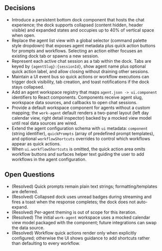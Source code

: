 ## Decisions

- Introduce a persistent bottom dock component that hosts the chat experience; the dock supports collapsed (content hidden, header visible) and expanded states and occupies up to 40% of vertical space when open.
- Replace the agent list view with a global selector (command palette style dropdown) that exposes agent metadata plus quick action buttons for prompts and workflows. Selecting an action either focuses an existing dock tab or spawns a new session.
- Represent each active chat session as a tab within the dock. Tabs are keyed by `{agentSlug}:{sessionId}`, show agent name plus optional quick action label, and allow closing without draining other sessions.
- Maintain a UI event bus so quick actions or workflow executions can trigger dock visibility, tab creation, and toast notifications if the dock stays collapsed.
- Add an agent workspace registry that maps `agent.json -> ui.component` identifiers to React components. Components receive agent slug, workspace data sources, and callbacks to open chat sessions.
- Provide a default workspace component for agents without a custom mapping; the `work-agent` default renders a two-panel layout (left day calendar view, right detail inspector) backed by a mocked view model until real data sources are wired.
- Extend the agent configuration schema with `ui` metadata: `component` (string identifier), `quickPrompts` (array of predefined prompt templates), and optional `workflowShortcuts` overrides to control which workflows appear as quick actions.
- When `ui.workflowShortcuts` is omitted, the quick action area omits workflow buttons and surfaces helper text guiding the user to add workflows in the agent configuration.

## Open Questions

- (Resolved) Quick prompts remain plain text strings; formatting/templates are deferred.
- (Resolved) Collapsed dock uses unread badges during streaming and fires a toast when the response completes; the dock does not auto-expand.
- (Resolved) Per-agent theming is out of scope for this iteration.
- (Resolved) The initial `work-agent` workspace uses a mocked calendar view model packaged with the component; future integrations can swap the data source.
- (Resolved) Workflow quick actions render only when explicitly configured; otherwise the UI shows guidance to add shortcuts rather than defaulting to every workflow.

